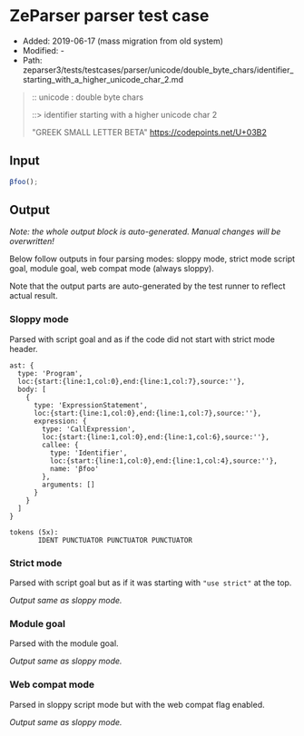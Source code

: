 # ZeParser parser test case

- Added: 2019-06-17 (mass migration from old system)
- Modified: -
- Path: zeparser3/tests/testcases/parser/unicode/double_byte_chars/identifier_starting_with_a_higher_unicode_char_2.md

> :: unicode : double byte chars
>
> ::> identifier starting with a higher unicode char 2
>
> "GREEK SMALL LETTER BETA" https://codepoints.net/U+03B2

## Input

`````js
βfoo();
`````

## Output

_Note: the whole output block is auto-generated. Manual changes will be overwritten!_

Below follow outputs in four parsing modes: sloppy mode, strict mode script goal, module goal, web compat mode (always sloppy).

Note that the output parts are auto-generated by the test runner to reflect actual result.

### Sloppy mode

Parsed with script goal and as if the code did not start with strict mode header.

`````
ast: {
  type: 'Program',
  loc:{start:{line:1,col:0},end:{line:1,col:7},source:''},
  body: [
    {
      type: 'ExpressionStatement',
      loc:{start:{line:1,col:0},end:{line:1,col:7},source:''},
      expression: {
        type: 'CallExpression',
        loc:{start:{line:1,col:0},end:{line:1,col:6},source:''},
        callee: {
          type: 'Identifier',
          loc:{start:{line:1,col:0},end:{line:1,col:4},source:''},
          name: 'βfoo'
        },
        arguments: []
      }
    }
  ]
}

tokens (5x):
       IDENT PUNCTUATOR PUNCTUATOR PUNCTUATOR
`````

### Strict mode

Parsed with script goal but as if it was starting with `"use strict"` at the top.

_Output same as sloppy mode._

### Module goal

Parsed with the module goal.

_Output same as sloppy mode._

### Web compat mode

Parsed in sloppy script mode but with the web compat flag enabled.

_Output same as sloppy mode._
